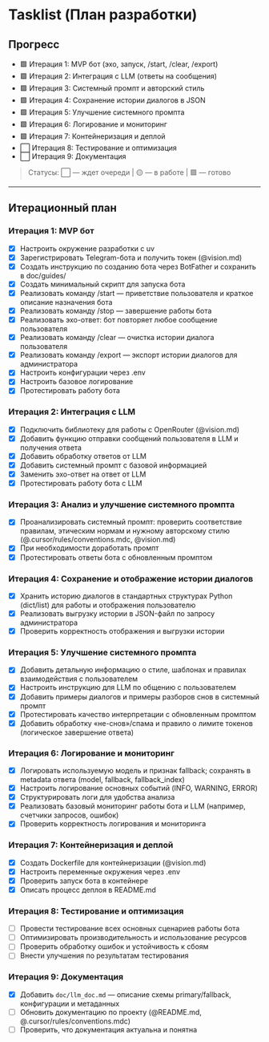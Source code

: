 # Tasklist (План разработки)

## Прогресс

- 🟩 Итерация 1: MVP бот (эхо, запуск, /start, /clear, /export)
- 🟩 Итерация 2: Интеграция с LLM (ответы на сообщения)
- 🟩 Итерация 3: Системный промпт и авторский стиль
- 🟩 Итерация 4: Сохранение истории диалогов в JSON
- 🟩 Итерация 5: Улучшение системного промпта
 - 🟩 Итерация 6: Логирование и мониторинг
- 🟩 Итерация 7: Контейнеризация и деплой
- ⬜️ Итерация 8: Тестирование и оптимизация
- ⬜️ Итерация 9: Документация

> Статусы: ⬜️ — ждет очереди | 🟡 — в работе | 🟩 — готово

---

## Итерационный план

### Итерация 1: MVP бот
- [x] Настроить окружение разработки с uv
- [x] Зарегистрировать Telegram-бота и получить токен (@vision.md)
- [x] Создать инструкцию по созданию бота через BotFather и сохранить в doc/guides/
- [x] Создать минимальный скрипт для запуска бота
- [x] Реализовать команду /start — приветствие пользователя и краткое описание назначения бота
- [x] Реализовать команду /stop — завершение работы бота
- [x] Реализовать эхо-ответ: бот повторяет любое сообщение пользователя
- [x] Реализовать команду /clear — очистка истории диалога пользователя
- [x] Реализовать команду /export — экспорт истории диалогов для администратора
- [x] Настроить конфигурации через .env
- [x] Настроить базовое логирование
- [x] Протестировать работу бота

### Итерация 2: Интеграция с LLM
- [x] Подключить библиотеку для работы с OpenRouter (@vision.md)
- [x] Добавить функцию отправки сообщений пользователя в LLM и получения ответа
- [x] Добавить обработку ответов от LLM
- [x] Добавить системный промпт с базовой информацией
- [x] Заменить эхо-ответ на ответ от LLM
- [x] Протестировать работу бота с LLM

### Итерация 3: Анализ и улучшение системного промпта
- [x] Проанализировать системный промпт: проверить соответствие правилам, этическим нормам и нужному авторскому стилю (@.cursor/rules/conventions.mdc, @vision.md)
- [x] При необходимости доработать промпт
- [x] Протестировать ответы бота с обновленным промптом

### Итерация 4: Сохранение и отображение истории диалогов
- [x] Хранить историю диалогов в стандартных структурах Python (dict/list) для работы и отображения пользователю
- [x] Реализовать выгрузку истории в JSON-файл по запросу администратора
- [x] Проверить корректность отображения и выгрузки истории

### Итерация 5: Улучшение системного промпта
- [x] Добавить детальную информацию о стиле, шаблонах и правилах взаимодействия с пользователем
- [x] Настроить инструкцию для LLM по общению с пользователем
- [x] Добавить примеры диалогов и примеры разборов снов в системный промпт
- [x] Протестировать качество интерпретации с обновленным промптом
- [x] Добавить обработку «не-снов»/спама и правило о лимите токенов (логическое завершение ответа)

### Итерация 6: Логирование и мониторинг
 - [x] Логировать используемую модель и признак fallback; сохранять в metadata ответа (model, fallback, fallback_index)
 - [x] Настроить логирование основных событий (INFO, WARNING, ERROR)
 - [x] Структурировать логи для удобства анализа
 - [x] Реализовать базовый мониторинг работы бота и LLM (например, счетчики запросов, ошибок)
 - [x] Проверить корректность логирования и мониторинга

### Итерация 7: Контейнеризация и деплой
- [x] Создать Dockerfile для контейнеризации (@vision.md)
- [x] Настроить переменные окружения через .env
- [x] Проверить запуск бота в контейнере
- [x] Описать процесс деплоя в README.md

### Итерация 8: Тестирование и оптимизация
- [ ] Провести тестирование всех основных сценариев работы бота
- [ ] Оптимизировать производительность и использование ресурсов
- [ ] Проверить обработку ошибок и устойчивость к сбоям
- [ ] Внести улучшения по результатам тестирования

### Итерация 9: Документация
- [x] Добавить `doc/llm_doc.md` — описание схемы primary/fallback, конфигурации и метаданных
- [ ] Обновить документацию по проекту (@README.md, @.cursor/rules/conventions.mdc)
- [ ] Проверить, что документация актуальна и понятна